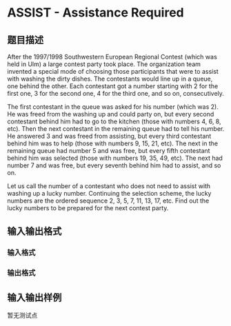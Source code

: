 # ASSIST - Assistance Required

## 题目描述

 After the 1997/1998 Southwestern European Regional Contest (which was held in Ulm) a large contest party took place. The organization team invented a special mode of choosing those participants that were to assist with washing the dirty dishes. The contestants would line up in a queue, one behind the other. Each contestant got a number starting with 2 for the first one, 3 for the second one, 4 for the third one, and so on, consecutively.

The first contestant in the queue was asked for his number (which was 2). He was freed from the washing up and could party on, but every second contestant behind him had to go to the kitchen (those with numbers 4, 6, 8, etc). Then the next contestant in the remaining queue had to tell his number. He answered 3 and was freed from assisting, but every third contestant behind him was to help (those with numbers 9, 15, 21, etc). The next in the remaining queue had number 5 and was free, but every fifth contestant behind him was selected (those with numbers 19, 35, 49, etc). The next had number 7 and was free, but every seventh behind him had to assist, and so on.

Let us call the number of a contestant who does not need to assist with washing up a lucky number. Continuing the selection scheme, the lucky numbers are the ordered sequence 2, 3, 5, 7, 11, 13, 17, etc. Find out the lucky numbers to be prepared for the next contest party.

## 输入输出格式

### 输入格式

### 输出格式

## 输入输出样例

暂无测试点

